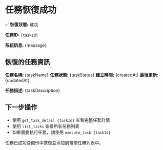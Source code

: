 # 任務恢復成功

✅ **恢復狀態:** 成功

**任務ID:** `{taskId}`

**系統訊息:** {message}

## 恢復的任務資訊

**任務名稱:** {taskName}
**任務狀態:** {taskStatus}
**建立時間:** {createdAt}
**最後更新:** {updatedAt}

**任務描述:** {taskDescription}

## 下一步操作

- 使用 `get_task_detail {taskId}` 查看完整任務詳情
- 使用 `list_tasks` 查看所有任務列表
- 如果需要執行任務，請使用 `execute_task {taskId}`

任務已成功從備份中恢復並添加到當前任務列表中。